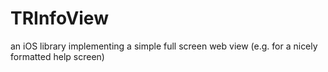 TRInfoView
==========

an iOS library implementing a simple full screen web view (e.g. for a nicely formatted help screen)
